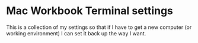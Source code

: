 # Mac Workbook Terminal settings
This is a collection of my settings so that if I have to get a new computer (or working environment) I can set it back up the way I want.
